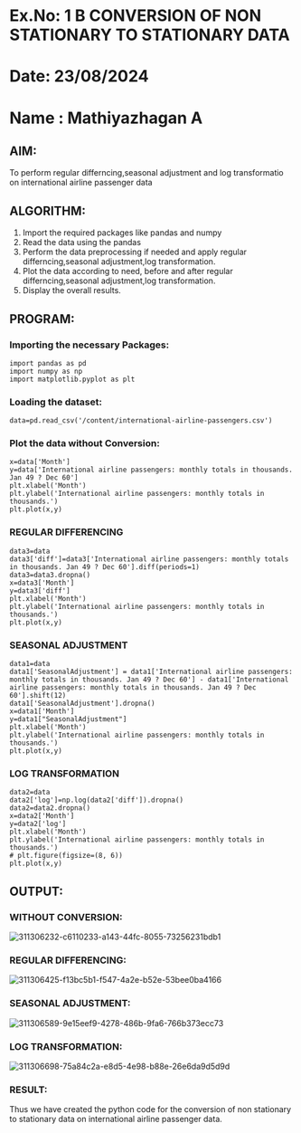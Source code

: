 # Ex.No: 1 B                    CONVERSION OF NON STATIONARY TO STATIONARY DATA
# Date: 23/08/2024
# Name : Mathiyazhagan A
## AIM:
To perform regular differncing,seasonal adjustment and log transformatio on international airline passenger data

## ALGORITHM:
1. Import the required packages like pandas and numpy
2. Read the data using the pandas
3. Perform the data preprocessing if needed and apply regular differncing,seasonal adjustment,log transformation.
4. Plot the data according to need, before and after regular differncing,seasonal adjustment,log transformation.
5. Display the overall results.
   
## PROGRAM:
### Importing the necessary Packages:
```
import pandas as pd
import numpy as np
import matplotlib.pyplot as plt
```

### Loading the dataset:
```
data=pd.read_csv('/content/international-airline-passengers.csv')
```

### Plot the data without Conversion:
```
x=data['Month']
y=data['International airline passengers: monthly totals in thousands. Jan 49 ? Dec 60']
plt.xlabel('Month')
plt.ylabel('International airline passengers: monthly totals in thousands.')
plt.plot(x,y)
```

### REGULAR DIFFERENCING
```
data3=data
data3['diff']=data3['International airline passengers: monthly totals in thousands. Jan 49 ? Dec 60'].diff(periods=1)
data3=data3.dropna()
x=data3['Month']
y=data3['diff']
plt.xlabel('Month')
plt.ylabel('International airline passengers: monthly totals in thousands.')
plt.plot(x,y)
```

### SEASONAL ADJUSTMENT
```
data1=data
data1['SeasonalAdjustment'] = data1['International airline passengers: monthly totals in thousands. Jan 49 ? Dec 60'] - data1['International airline passengers: monthly totals in thousands. Jan 49 ? Dec 60'].shift(12)
data1['SeasonalAdjustment'].dropna()
x=data1['Month']
y=data1["SeasonalAdjustment"]
plt.xlabel('Month')
plt.ylabel('International airline passengers: monthly totals in thousands.')
plt.plot(x,y)
```

### LOG TRANSFORMATION
```
data2=data
data2['log']=np.log(data2['diff']).dropna()
data2=data2.dropna()
x=data2['Month']
y=data2['log']
plt.xlabel('Month')
plt.ylabel('International airline passengers: monthly totals in thousands.')
# plt.figure(figsize=(8, 6)) 
plt.plot(x,y)
```

## OUTPUT:
### WITHOUT CONVERSION:

![311306232-c6110233-a143-44fc-8055-73256231bdb1](https://github.com/user-attachments/assets/cb057271-a9d2-4089-ad0d-69417fd42f5c)


### REGULAR DIFFERENCING:

![311306425-f13bc5b1-f547-4a2e-b52e-53bee0ba4166](https://github.com/user-attachments/assets/57987a20-78bb-4741-9e3e-2fa8b73ca0bc)


### SEASONAL ADJUSTMENT:

![311306589-9e15eef9-4278-486b-9fa6-766b373ecc73](https://github.com/user-attachments/assets/89773311-261e-4ce4-a889-e514fac33361)


### LOG TRANSFORMATION:
![311306698-75a84c2a-e8d5-4e98-b88e-26e6da9d5d9d](https://github.com/user-attachments/assets/64c7b67e-ba0c-4d76-a237-64defc0ee98f)



### RESULT:
Thus we have created the python code for the conversion of non stationary to stationary data on international airline passenger
data.
